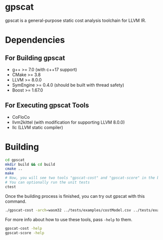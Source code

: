 # gpscat

gpscat is a general-purpose static cost analysis toolchain for LLVM IR.

# Dependencies

## For Building gpscat

- g++ >= 7.0 (with c++17 support)
- CMake >= 3.8
- LLVM >= 8.0.0
- SymEngine >= 0.4.0 (should be built with thread safety)
- Boost >= 1.67.0

## For Executing gpscat Tools

- CoFloCo
- llvm2kittel (with modification for supporting LLVM 8.0.0)
- llc (LLVM static compiler)

# Building

```bash
cd gpscat
mkdir build && cd build
cmake ..
make
# Now, you will see two tools "gpscat-cost" and "gpscat-score" in the build directory
# You can optionally run the unit tests
ctest
```

Once the building process is finished, you can try out gpscat with this command.

```bash
./gpscat-cost -arch=wasm32 ../tests/examples/costModel.csv ../tests/examples/1.bc -eager-inline | ./gpscat-score -bounds-file ../tests/examples/bounds
```

For more info about how to use these tools, pass `-help` to them.

```bash
gpscat-cost -help
gpscat-score -help
```
